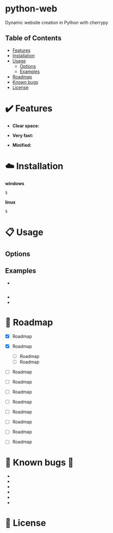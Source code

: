 # python-web
Dynamic website creation in Python with cherrypy




## Table of Contents

- [Features](#features)
- [Installation](#installation)
- [Usage](#usage)
  - [Options](#options)
  - [Examples](#examples)
- [Roadmap](#roadmap)
- [Known bugs](#known-bugs)
- [License](#license)

<a name="features"></a>
# :heavy_check_mark: Features

- **Clear space:** 

- **Very fast:**

- **Minified:**



<a name="Installation"></a>
# :cloud: Installation

<b>windows</b>

```bash
$ 
```

<b>linux</b>


```bash
$ 
```



<a name="usage"></a>
# :clipboard: Usage


<a name="Options"></a>
## Options




<a name="examples"></a>

## Examples

- 
```bash


```

-
-


<a name="roadmap"></a>
# :crystal_ball: Roadmap

- [x] Roadmap
- [x] Roadmap
  - [ ] Roadmap
  - [ ] Roadmap
- [ ] Roadmap
- [ ] Roadmap
- [ ] Roadmap
- [ ] Roadmap
- [ ] Roadmap
- [ ] Roadmap
- [ ] Roadmap
- [ ] Roadmap


<a name="known-bugs"></a>
# :bug: Known bugs :bug:

- 
- 
- 
- 
- 
- 


<a name="license"></a>
# :scroll: License